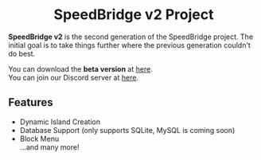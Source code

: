 <div align="center">
  <h1>SpeedBridge v2 Project</h1>
</div>

__SpeedBridge v2__ is the second generation of the SpeedBridge project. The initial goal is to take things further where the previous generation couldn't do best.

You can download the __beta version__ at [here](https://speedbridge.tofpu.me/download).  
You can join our Discord server at [here](https://discord.gg/rjks6D5Ynq).

Features
---
- Dynamic Island Creation
- Database Support (only supports SQLite, MySQL is coming soon)
- Block Menu  
...and many more!
